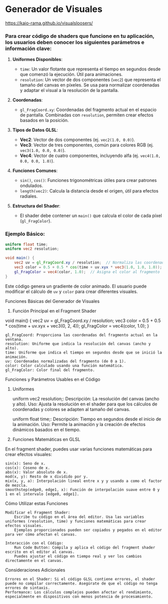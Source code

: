 # Generador de Visuales
https://kaio-rama.github.io/visualsloosers/

### Para crear código de shaders que funcione en tu aplicación, los usuarios deben conocer los siguientes parámetros e información clave:

1. **Uniformes Disponibles**:
   - `time`: Un valor flotante que representa el tiempo en segundos desde que comenzó la ejecución. Útil para animaciones.
   - `resolution`: Un vector de dos componentes (`vec2`) que representa el tamaño del canvas en píxeles. Se usa para normalizar coordenadas y adaptar el visual a la resolución de la pantalla.

2. **Coordenadas**:
   - `gl_FragCoord.xy`: Coordenadas del fragmento actual en el espacio de pantalla. Combinadas con `resolution`, permiten crear efectos basados en la posición.

3. **Tipos de Datos GLSL**:
   - **Vec2**: Vector de dos componentes (ej. `vec2(1.0, 0.0)`).
   - **Vec3**: Vector de tres componentes, común para colores RGB (ej. `vec3(1.0, 0.0, 0.0)`).
   - **Vec4**: Vector de cuatro componentes, incluyendo alfa (ej. `vec4(1.0, 0.0, 0.0, 1.0)`).

4. **Funciones Comunes**:
   - `sin()`, `cos()`: Funciones trigonométricas útiles para crear patrones ondulados.
   - `length(vec2)`: Calcula la distancia desde el origen, útil para efectos radiales.

5. **Estructura del Shader**:
   - El shader debe contener un `main()` que calcula el color de cada píxel (`gl_FragColor`).

### Ejemplo Básico:
```glsl
uniform float time;
uniform vec2 resolution;

void main() {
    vec2 uv = gl_FragCoord.xy / resolution;  // Normaliza las coordenadas
    vec3 color = 0.5 + 0.5 * cos(time + uv.xyx * vec3(1.0, 1.0, 1.0));  // Color animado
    gl_FragColor = vec4(color, 1.0);  // Asigna el color al fragmento
}
```

Este código genera un gradiente de color animado. El usuario puede modificar el cálculo de `uv` y `color` para crear diferentes visuales.

Funciones Básicas del Generador de Visuales
1. Función Principal en el Fragment Shader

void main() {
    vec2 uv = gl_FragCoord.xy / resolution;
    vec3 color = 0.5 + 0.5 * cos(time + uv.xyx + vec3(0, 2, 4));
    gl_FragColor = vec4(color, 1.0);
}

    gl_FragCoord: Proporciona las coordenadas del fragmento actual en la ventana.
    resolution: Uniforme que indica la resolución del canvas (ancho y alto).
    time: Uniforme que indica el tiempo en segundos desde que se inició la animación.
    uv: Coordenadas normalizadas del fragmento (de 0 a 1).
    color: Color calculado usando una función matemática.
    gl_FragColor: Color final del fragmento.


Funciones y Parámetros Usables en el Código
1. Uniformes

    uniform vec2 resolution;:
        Descripción: La resolución del canvas (ancho y alto).
        Uso: Ajusta la resolución en el shader para que los cálculos de coordenadas y colores se adapten al tamaño del canvas.

    uniform float time;:
        Descripción: Tiempo en segundos desde el inicio de la animación.
        Uso: Permite la animación y la creación de efectos dinámicos basados en el tiempo.

2. Funciones Matemáticas en GLSL

En el fragment shader, puedes usar varias funciones matemáticas para crear efectos visuales:

    sin(x): Seno de x.
    cos(x): Coseno de x.
    abs(x): Valor absoluto de x.
    mod(x, y): Resto de x dividido por y.
    mix(x, y, a): Interpolación lineal entre x y y usando a como el factor de mezcla.
    smoothstep(edge0, edge1, x): Función de interpolación suave entre 0 y 1 en el intervalo [edge0, edge1].

Cómo Utilizar estas Funciones

    Modificar el Fragment Shader:
        Escribe tu código en el área del editor. Usa las variables uniformes (resolution, time) y funciones matemáticas para crear efectos visuales.
        Ejemplos proporcionados pueden ser copiados y pegados en el editor para ver cómo afectan el canvas.

    Interacción con el Código:
        Run Code Button: Compila y aplica el código del fragment shader escrito en el editor al canvas.
        Puedes ajustar el código en tiempo real y ver los cambios directamente en el canvas.

Consideraciones Adicionales

    Errores en el Shader: Si el código GLSL contiene errores, el shader puede no compilar correctamente. Asegúrate de que el código no tenga errores de sintaxis.
    Performance: Los cálculos complejos pueden afectar el rendimiento, especialmente en dispositivos con menos potencia de procesamiento.
